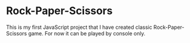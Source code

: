 # Rock-Paper-Scissors

This is my first JavaScript project that I have created classic Rock-Paper-Scissors game.
For now it can be played by console only.
